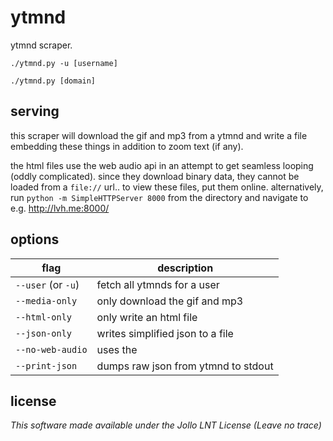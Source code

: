 ytmnd
=====

ytmnd scraper.

`./ytmnd.py -u [username]`

`./ytmnd.py [domain]`

serving
-------

this scraper will download the gif and mp3 from a ytmnd and write a file embedding these things in addition to zoom text (if any).

the html files use the web audio api in an attempt to get seamless looping (oddly complicated).  since they download binary data, they cannot be loaded from a `file://` url.. to view these files, put them online. alternatively, run `python -m SimpleHTTPServer 8000` from the directory and navigate to e.g. http://lvh.me:8000/

options
-------

| flag | description |
| -------------- | ----------------------- |
| `--user` (or `-u`) | fetch all ytmnds for a user |
| `--media-only`   | only download the gif and mp3 |
| `--html-only`    | only write an html file|
| `--json-only`    | writes simplified json to a file |
| `--no-web-audio` | uses the <audio> tag instead of web audio |
| `--print-json`   | dumps raw json from ytmnd to stdout |

license
-------

_This software made available under the Jollo LNT License (Leave no trace)_

